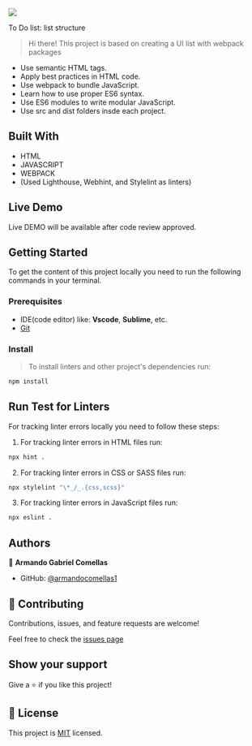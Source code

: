![](https://img.shields.io/badge/Microverse-blueviolet)

To Do list: list structure

> Hi there! This project is based on creating a UI list with webpack packages

- Use semantic HTML tags.
- Apply best practices in HTML code.
- Use webpack to bundle JavaScript.
- Learn how to use proper ES6 syntax.
- Use ES6 modules to write modular JavaScript.
- Use src and dist folders insde each project.

## Built With

- HTML
- JAVASCRIPT
- WEBPACK
- (Used Lighthouse, Webhint, and Stylelint as linters)

## Live Demo

Live DEMO will be available after code review approved.

## Getting Started

To get the content of this project locally you need to run the following commands in your terminal.

### Prerequisites
- IDE(code editor) like: **Vscode**, **Sublime**, etc.
- [Git](https://www.linode.com/docs/guides/how-to-install-git-on-linux-mac-and-windows/)

### Install
> To install linters and other project's dependencies run:
```bash
npm install
```
## Run Test for Linters
For tracking linter errors locally you need to follow these steps:
1. For tracking linter errors in HTML files run:
```bash
npx hint .
```

2. For tracking linter errors in CSS or SASS files run:

```bash
npx stylelint "\*_/_.{css,scss}"
```

3. For tracking linter errors in JavaScript files run:

```bash
npx eslint .
```

## Authors

👤 **Armando Gabriel Comellas**

- GitHub: [@armandocomellas1](https://github.com/armandocomellas1)

## 🤝 Contributing

Contributions, issues, and feature requests are welcome!

Feel free to check the [issues page](https://armandocomellas1.github.io/capstone-project-conference/issues)

## Show your support

Give a ⭐️ if you like this project!

## 📝 License

This project is [MIT](./MIT.md) licensed.